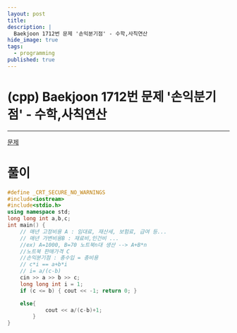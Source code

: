```yaml
---
layout: post
title: 
description: |
  Baekjoon 1712번 문제 '손익분기점' - 수학,사칙연산
hide_image: true
tags:
  - programming
published: true
---
```


# (cpp) Baekjoon 1712번 문제 '손익분기점' - 수학,사칙연산
* * *
[문제](https://www.acmicpc.net/problem/1712)
# 풀이
```cpp
#define _CRT_SECURE_NO_WARNINGS
#include<iostream>
#include<stdio.h>
using namespace std;
long long int a,b,c;
int main() {
	// 매년 고정비용 A : 임대료, 재산세, 보험료, 급여 등...
	// 매년 가변비용B : 재료비,인건비 ...
	//ex) A=1000, B=70 노트북n대 생산 --> A+B*n
	//노트북 판매가격 C
	//손익분기점 : 총수입 = 총비용
	// c*i == a+b*i
	// i= a/(c-b)
	cin >> a >> b >> c;
	long long int i = 1;
	if (c <= b) { cout << -1; return 0; }

	else{
			cout << a/(c-b)+1;
		}
}
```
